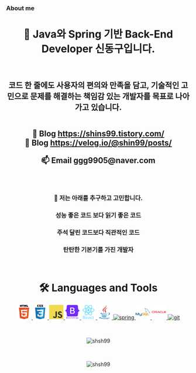 ### About me

<h1 align="center">👋 Java와 Spring 기반 Back-End Developer  신동구입니다.</h1>
<br/>
<h2 align="center">코드 한 줄에도 사용자의 편의와 만족을 담고, 기술적인 고민으로 문제를 해결하는 책임감 있는 개발자를 목표로 나아가고 있습니다.
  

<br/>
<br/>
<p align="center">
  📝 Blog <a href="https://shins99.tistory.com/" target="_blank" rel="noreferrer">https://shins99.tistory.com/</a>
  <br>
  📝 Blog <a href="https://velog.io/@shin99/" target="_blank" rel="noreferrer">https://velog.io/@shin99/posts/</a>

</p>

<p align="center">
  📫 Email <strong>ggg9905@naver.com</strong>
</p>
<br/>

<h3 align="center">🚀 저는 아래를 추구하고 고민합니다.</h3>
<h3 align="center">성능 좋은 코드 보다 읽기 좋은 코드 </h3>
<h3 align="center">주석 달린 코드보다 직관적인 코드 </h3>
<h3 align="center">탄탄한 기본기를 가진 개발자 </h3>
<br/>

<h1 align="center">🛠️ Languages and Tools</h1>
<p align="center">
  <!-- Frontend -->
  <a href="https://www.w3.org/html/" target="_blank" rel="noreferrer">
    <img src="https://raw.githubusercontent.com/devicons/devicon/master/icons/html5/html5-original-wordmark.svg" alt="html5" width="40" height="40"/>
  </a>
  <a href="https://www.w3schools.com/css/" target="_blank" rel="noreferrer">
    <img src="https://raw.githubusercontent.com/devicons/devicon/master/icons/css3/css3-original-wordmark.svg" alt="css3" width="40" height="40"/>
  </a>
  <a href="https://developer.mozilla.org/en-US/docs/Web/JavaScript" target="_blank" rel="noreferrer">
    <img src="https://raw.githubusercontent.com/devicons/devicon/master/icons/javascript/javascript-original.svg" alt="javascript" width="40" height="40"/>
  </a>
  <a href="https://getbootstrap.com" target="_blank" rel="noreferrer">
    <img src="https://raw.githubusercontent.com/devicons/devicon/master/icons/bootstrap/bootstrap-plain-wordmark.svg" alt="bootstrap" width="40" height="40"/>
  </a>
  <a href="https://reactjs.org/" target="_blank" rel="noreferrer">
    <img src="https://raw.githubusercontent.com/devicons/devicon/master/icons/react/react-original-wordmark.svg" alt="react" width="40" height="40"/>
  </a>
  
  <!-- Backend -->
  <a href="https://www.java.com" target="_blank" rel="noreferrer">
    <img src="https://raw.githubusercontent.com/devicons/devicon/master/icons/java/java-original.svg" alt="java" width="40" height="40"/>
  </a>
  <a href="https://spring.io/" target="_blank" rel="noreferrer">
    <img src="https://www.vectorlogo.zone/logos/springio/springio-icon.svg" alt="spring" width="40" height="40"/>
  </a>
  
  <!-- Server/Database -->
  <a href="https://www.mysql.com/" target="_blank" rel="noreferrer">
    <img src="https://raw.githubusercontent.com/devicons/devicon/master/icons/mysql/mysql-original-wordmark.svg" alt="mysql" width="40" height="40"/>
  </a>
  <a href="https://www.oracle.com/" target="_blank" rel="noreferrer">
    <img src="https://raw.githubusercontent.com/devicons/devicon/master/icons/oracle/oracle-original.svg" alt="oracle" width="40" height="40"/>
  </a>
  
  <!-- Version Control -->
  <a href="https://git-scm.com/" target="_blank" rel="noreferrer">
    <img src="https://www.vectorlogo.zone/logos/git-scm/git-scm-icon.svg" alt="git" width="40" height="40"/>
  </a>
</p>

<br/>
<p align="center">
  <img align="center" src="https://github-readme-stats.vercel.app/api?username=shsh99&show_icons=true&locale=en" alt="shsh99" />
</p>
<br/>
<p align="center">
  <img align="center" src="https://github-readme-streak-stats.herokuapp.com/?user=shsh99&" alt="shsh99" />
</p>

<!---
shsh99/shsh99 is a ✨ special ✨ repository because its `README.md` (this file) appears on your GitHub profile.
You can click the Preview link to take a look at your changes.
--->
